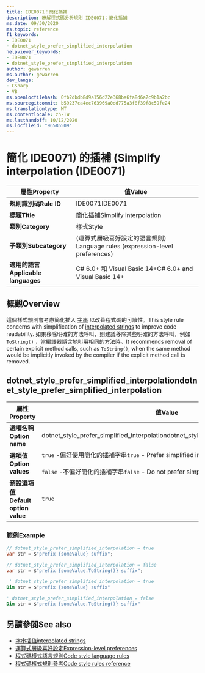 ```yaml
---
title: IDE0071：簡化插補
description: 瞭解程式碼分析規則 IDE0071：簡化插補
ms.date: 09/30/2020
ms.topic: reference
f1_keywords:
- IDE0071
- dotnet_style_prefer_simplified_interpolation
helpviewer_keywords:
- IDE0071
- dotnet_style_prefer_simplified_interpolation
author: gewarren
ms.author: gewarren
dev_langs:
- CSharp
- VB
ms.openlocfilehash: 0fb2dbdb8d9a156d22e368ba6fa8d6a2c9b1a2bc
ms.sourcegitcommit: b59237ca4ec763969a0dd775a3f8f39f8c59fe24
ms.translationtype: MT
ms.contentlocale: zh-TW
ms.lasthandoff: 10/12/2020
ms.locfileid: "96586509"
---
```

# <a name="simplify-interpolation-ide0071"></a><span data-ttu-id="3eb09-103">簡化 IDE0071) 的插補 (</span><span class="sxs-lookup"><span data-stu-id="3eb09-103">Simplify interpolation (IDE0071)</span></span>

|<span data-ttu-id="3eb09-104">屬性</span><span class="sxs-lookup"><span data-stu-id="3eb09-104">Property</span></span>|<span data-ttu-id="3eb09-105">值</span><span class="sxs-lookup"><span data-stu-id="3eb09-105">Value</span></span>|
|-|-|
| <span data-ttu-id="3eb09-106">**規則識別碼**</span><span class="sxs-lookup"><span data-stu-id="3eb09-106">**Rule ID**</span></span> | <span data-ttu-id="3eb09-107">IDE0071</span><span class="sxs-lookup"><span data-stu-id="3eb09-107">IDE0071</span></span> |
| <span data-ttu-id="3eb09-108">**標題**</span><span class="sxs-lookup"><span data-stu-id="3eb09-108">**Title**</span></span> | <span data-ttu-id="3eb09-109">簡化插補</span><span class="sxs-lookup"><span data-stu-id="3eb09-109">Simplify interpolation</span></span> |
| <span data-ttu-id="3eb09-110">**類別**</span><span class="sxs-lookup"><span data-stu-id="3eb09-110">**Category**</span></span> | <span data-ttu-id="3eb09-111">樣式</span><span class="sxs-lookup"><span data-stu-id="3eb09-111">Style</span></span> |
| <span data-ttu-id="3eb09-112">**子類別**</span><span class="sxs-lookup"><span data-stu-id="3eb09-112">**Subcategory**</span></span> | <span data-ttu-id="3eb09-113"> (運算式層級喜好設定的語言規則) </span><span class="sxs-lookup"><span data-stu-id="3eb09-113">Language rules (expression-level preferences)</span></span> |
| <span data-ttu-id="3eb09-114">**適用的語言**</span><span class="sxs-lookup"><span data-stu-id="3eb09-114">**Applicable languages**</span></span> | <span data-ttu-id="3eb09-115">C# 6.0+ 和 Visual Basic 14+</span><span class="sxs-lookup"><span data-stu-id="3eb09-115">C# 6.0+ and Visual Basic 14+</span></span> |

## <a name="overview"></a><span data-ttu-id="3eb09-116">概觀</span><span class="sxs-lookup"><span data-stu-id="3eb09-116">Overview</span></span>

<span data-ttu-id="3eb09-117">這個樣式規則會考慮簡化插入 [字串](../../../csharp/language-reference/tokens/interpolated.md) 以改善程式碼的可讀性。</span><span class="sxs-lookup"><span data-stu-id="3eb09-117">This style rule concerns with simplification of [interpolated strings](../../../csharp/language-reference/tokens/interpolated.md) to improve code readability.</span></span> <span data-ttu-id="3eb09-118">如果移除明確的方法呼叫，則建議移除某些明確的方法呼叫，例如 `ToString()` ，當編譯器隱含地叫用相同的方法時。</span><span class="sxs-lookup"><span data-stu-id="3eb09-118">It recommends removal of certain explicit method calls, such as `ToString()`, when the same method would be implicitly invoked by the compiler if the explicit method call is removed.</span></span>

## <a name="dotnet_style_prefer_simplified_interpolation"></a><span data-ttu-id="3eb09-119">dotnet_style_prefer_simplified_interpolation</span><span class="sxs-lookup"><span data-stu-id="3eb09-119">dotnet_style_prefer_simplified_interpolation</span></span>

|<span data-ttu-id="3eb09-120">屬性</span><span class="sxs-lookup"><span data-stu-id="3eb09-120">Property</span></span>|<span data-ttu-id="3eb09-121">值</span><span class="sxs-lookup"><span data-stu-id="3eb09-121">Value</span></span>|
|-|-|
| <span data-ttu-id="3eb09-122">**選項名稱**</span><span class="sxs-lookup"><span data-stu-id="3eb09-122">**Option name**</span></span> | <span data-ttu-id="3eb09-123">dotnet_style_prefer_simplified_interpolation</span><span class="sxs-lookup"><span data-stu-id="3eb09-123">dotnet_style_prefer_simplified_interpolation</span></span>
| <span data-ttu-id="3eb09-124">**選項值**</span><span class="sxs-lookup"><span data-stu-id="3eb09-124">**Option values**</span></span> | <span data-ttu-id="3eb09-125">`true` -偏好使用簡化的插補字串</span><span class="sxs-lookup"><span data-stu-id="3eb09-125">`true` - Prefer simplified interpolated strings</span></span><br /><br /> <span data-ttu-id="3eb09-126">`false` -不偏好簡化的插補字串</span><span class="sxs-lookup"><span data-stu-id="3eb09-126">`false` - Do not prefer simplified interpolated strings</span></span> |
| <span data-ttu-id="3eb09-127">**預設選項值**</span><span class="sxs-lookup"><span data-stu-id="3eb09-127">**Default option value**</span></span> | `true` |

### <a name="example"></a><span data-ttu-id="3eb09-128">範例</span><span class="sxs-lookup"><span data-stu-id="3eb09-128">Example</span></span>

```csharp
// dotnet_style_prefer_simplified_interpolation = true
var str = $"prefix {someValue} suffix";

// dotnet_style_prefer_simplified_interpolation = false
var str = $"prefix {someValue.ToString()} suffix";
```

```vb
 ' dotnet_style_prefer_simplified_interpolation = true
Dim str = $"prefix {someValue} suffix"

' dotnet_style_prefer_simplified_interpolation = false
Dim str = $"prefix {someValue.ToString()} suffix"
```

## <a name="see-also"></a><span data-ttu-id="3eb09-129">另請參閱</span><span class="sxs-lookup"><span data-stu-id="3eb09-129">See also</span></span>

- [<span data-ttu-id="3eb09-130">字串插值</span><span class="sxs-lookup"><span data-stu-id="3eb09-130">interpolated strings</span></span>](../../../csharp/language-reference/tokens/interpolated.md)
- [<span data-ttu-id="3eb09-131">運算式層級喜好設定</span><span class="sxs-lookup"><span data-stu-id="3eb09-131">Expression-level preferences</span></span>](expression-level-preferences.md)
- [<span data-ttu-id="3eb09-132">程式碼樣式語言規則</span><span class="sxs-lookup"><span data-stu-id="3eb09-132">Code style language rules</span></span>](language-rules.md)
- [<span data-ttu-id="3eb09-133">程式碼樣式規則參考</span><span class="sxs-lookup"><span data-stu-id="3eb09-133">Code style rules reference</span></span>](index.md)
